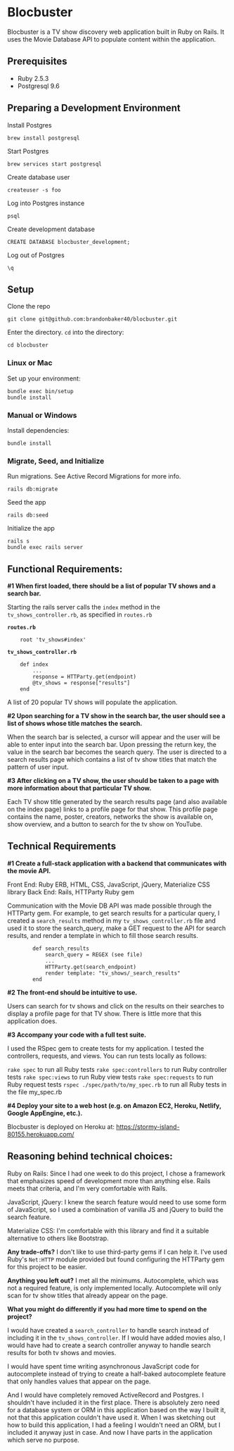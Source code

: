 # Blocbuster
Blocbuster is a TV show discovery web application built in Ruby on Rails. It uses the Movie Database API to populate content within the application.

## Prerequisites

* Ruby 2.5.3
* Postgresql 9.6

## Preparing a Development Environment

Install Postgres

    brew install postgresql

Start Postgres

    brew services start postgresql

Create database user

    createuser -s foo
Log into Postgres instance

	psql

Create development database

	CREATE DATABASE blocbuster_development;

Log out of Postgres

	\q

## Setup

Clone the repo

	git clone git@github.com:brandonbaker40/blocbuster.git

Enter the directory. `cd` into the directory:

	cd blocbuster

### Linux or Mac

Set up your environment:

    bundle exec bin/setup
    bundle install

### Manual or Windows

Install dependencies:

    bundle install

### Migrate, Seed, and Initialize

Run migrations. See Active Record Migrations for more info.

	rails db:migrate
Seed the app

	rails db:seed
Initialize the app

	rails s
    bundle exec rails server

## Functional Requirements:

**#1 When first loaded, there should be a list of popular TV shows and a search bar.**

Starting the rails server calls the `index` method in the `tv_shows_controller.rb`, as specified in `routes.rb`

**`routes.rb`**

        root 'tv_shows#index'

**`tv_shows_controller.rb`**

        def index
            ...
            response = HTTParty.get(endpoint)
            @tv_shows = response["results"]
        end

A list of 20 popular TV shows will populate the application.

**#2 Upon searching for a TV show in the search bar, the user should see a list of shows whose title matches the search.**

When the search bar is selected, a cursor will appear and the user will be able to enter input into the search bar. Upon pressing the return key, the value in the search bar becomes the search query. The user is directed to a search results page which contains a list of tv show titles that match the pattern of user input.

**#3 After clicking on a TV show, the user should be taken to a page with more information about that particular TV show.**

Each TV show title generated by the search results page (and also available on the index page) links to a profile page for that show. This profile page contains the name, poster, creators, networks the show is available on, show overview, and a button to search for the tv show on YouTube.

## Technical Requirements

**#1 Create a full-stack application with a backend that communicates with the movie API.**

Front End: Ruby ERB, HTML, CSS, JavaScript, jQuery, Materialize CSS library
Back End: Rails, HTTParty Ruby gem

Communication with the Movie DB API was made possible through the HTTParty gem. For example, to get search results for a particular query, I created a `search_results` method in my `tv_shows_controller.rb` file and used it to store the search_query, make a GET request to the API for search results, and render a template in which to fill those search results.

            def search_results
                search_query = REGEX (see file)
                ...
                HTTParty.get(search_endpoint)
                render template: "tv_shows/_search_results"
            end

**#2 The front-end should be intuitive to use.**

Users can search for tv shows and click on the results on their searches to display a profile page for that TV show. There is little more that this application does.

**#3 Accompany your code with a full test suite.**

I used the RSpec gem to create tests for my application. I tested the controllers, requests, and views. You can run tests locally as follows:

`rake spec` to run all Ruby tests
`rake spec:controllers` to run Ruby controller tests
`rake spec:views` to run Ruby view tests
`rake spec:requests` to run Ruby request tests
`rspec ./spec/path/to/my_spec.rb` to run all Ruby tests in the file my_spec.rb

**#4 Deploy your site to a web host (e.g. on Amazon EC2, Heroku, Netlify, Google AppEngine, etc.).**

Blocbuster is deployed on  Heroku at: https://stormy-island-80155.herokuapp.com/

## Reasoning behind technical choices:

Ruby on Rails: Since I had one week to do this project, I chose a framework that emphasizes speed of development more than anything else. Rails meets that criteria, and I'm very comfortable with Rails.

JavaScript, jQuery: I knew the search feature would need to use some form of JavaScript, so I used a combination of vanilla JS and jQuery to build the search feature.

Materialize CSS: I'm comfortable with this library and find it a suitable alternative to others like Bootstrap.

**Any trade-offs?**
I don't like to use third-party gems if I can help it. I've used Ruby's `Net:HTTP` module provided but found configuring the HTTParty gem for this project to be easier.

**Anything you left out?**
I met all the minimums. Autocomplete, which was not a required feature, is only implemented locally. Autocomplete will only scan for tv show titles that already appear on the page.

**What you might do differently if you had more time to spend on the project?**

I would have created a `search_controller` to handle search instead of including it in the `tv_shows_controller`. If I would have added movies also, I would have had to create a search controller anyway to handle search results for both tv shows and movies.

I would have spent time writing asynchronous JavaScript code for autocomplete instead of trying to create a half-baked autocomplete feature that only handles values that appear on the page.

And I would have completely removed ActiveRecord and Postgres. I shouldn't have included it in the first place. There is absolutely zero need for a database system or ORM in this application based on the way I built it, not that this application couldn't have used it. When I was sketching out how to build this application, I had a feeling I wouldn't need an ORM, but I included it anyway just in case. And now I have parts in the application which serve no purpose.
